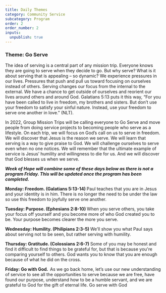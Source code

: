 ```yaml
---
title: Daily Themes
category: Community Service
subcategory: Program
order: 2
order_number: 2
inputs:
  unpublish: true
---
```

### ​​​**Theme: Go Serve**

<div><div><p>The idea of serving is a central part of any mission trip. Everyone knows they are going to serve when they decide to go. But why serve? What is it about serving that is appealing – so dynamic? We experience pressures in our lives. Pressures that push and pull us toward focusing on ourselves instead of others. Serving changes our focus from the internal to the external. We have a chance to get outside of ourselves and reorient our lives around others and around God. Galatians 5:13 puts it this way, “For you have been called to live in freedom, my brothers and sisters. But don’t use your freedom to satisfy your sinful nature. Instead, use your freedom to serve one another in love.” (NLT).</p><p>In 2022, Group Mission Trips will be calling everyone to Go Serve and move people from doing service projects to becoming people who serve as a lifestyle. On each trip, we will focus on God’s call on us to serve in freedom. We will discover that Jesus is the reason we serve. We will learn that serving is a way to give praise to God. We will challenge ourselves to serve even when no one notices. We will remember that the ultimate example of service is Jesus’ humility and willingness to die for us. And we will discover that God blesses us when we serve.</p><p><strong><em>Week of Hope will combine some of these days below as there is not a program Friday. This will be updated once the program has been completed.&nbsp;</em></strong></p><p><strong>Monday: Freedom. (Galatians 5:13-14)&nbsp;</strong>Paul teaches that you are in Jesus and your identity is in him. There is no longer the need to be under the law so use this freedom to joyfully serve one another.</p><p><strong>Tuesday: Purpose. (Ephesians 2:8-10)&nbsp;</strong>When you serve others, you take your focus off yourself and you become more of who God created you to be. Your purpose becomes clearer the more you serve.</p></div><div><div><div><p><strong>Wednesday: Humility. (Philipians 2:3-5)&nbsp;</strong>We’ll show you what Paul says about serving not to be seen, but rather serving with humility.</p><p><strong>Thursday: Gratitude. (Colossians 2:6-7)&nbsp;</strong>Some of you may be honest and find it difficult to find things to be grateful for, but that is because you're comparing yourself to others. God wants you to know that you are enough because of what he did on the cross.</p><p><strong>Friday: Go with God. &nbsp;</strong>As we go back home, let’s use our new understanding of service to see all the opportunities to serve because we are free, have found our purpose, understand how to be a humble servant, and we are grateful to God for the gift of eternal life. Go serve with God</p></div></div></div></div>